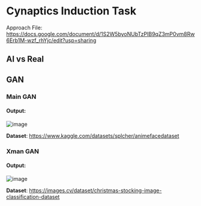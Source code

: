 # Cynaptics Induction Task
Approach File: https://docs.google.com/document/d/1S2W5byoNUbTzPIB9qZ3mP0vm8Rw6Erb1M-wzf_rhYjc/edit?usp=sharing
## AI vs Real
## GAN
### Main GAN
#### Output:
![image](https://github.com/user-attachments/assets/bbfa1907-dbf0-4fd8-8503-42bf38ce7fe1)

**Dataset**: https://www.kaggle.com/datasets/splcher/animefacedataset
### Xman GAN
#### Output:
![image](https://github.com/user-attachments/assets/b59a4a1c-94a2-4fe4-b1ce-5084ee427b98)

**Dataset**: https://images.cv/dataset/christmas-stocking-image-classification-dataset
